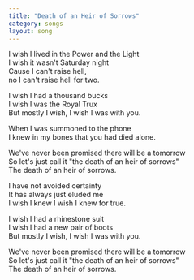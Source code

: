 ```yaml
---
title: "Death of an Heir of Sorrows"
category: songs
layout: song
---
```


I wish I lived in the Power and the Light  
I wish it wasn't Saturday night  
Cause I can't raise hell,  
no I can't raise hell for two.

I wish I had a thousand bucks  
I wish I was the Royal Trux  
But mostly I wish, I wish I was with you.

When I was summoned to the phone  
I knew in my bones that you had died alone.

We've never been promised there will be a tomorrow  
So let's just call it "the death of an heir of sorrows"  
The death of an heir of sorrows.

I have not avoided certainty  
It has always just eluded me  
I wish I knew I wish I knew for true.

I wish I had a rhinestone suit  
I wish I had a new pair of boots  
But mostly I wish, I wish I was with you.

We've never been promised there will be a tomorrow  
So let's just call it "the death of an heir of sorrows"  
The death of an heir of sorrows.
